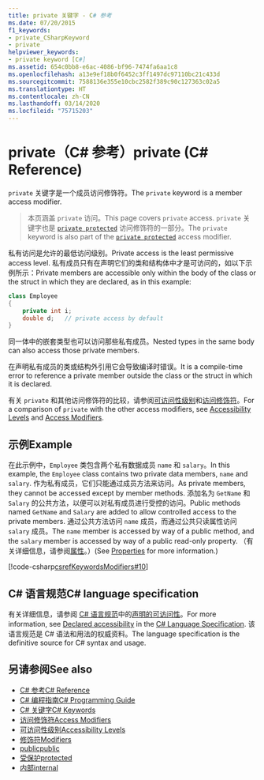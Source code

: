 ```yaml
---
title: private 关键字 - C# 参考
ms.date: 07/20/2015
f1_keywords:
- private_CSharpKeyword
- private
helpviewer_keywords:
- private keyword [C#]
ms.assetid: 654c0bb8-e6ac-4086-bf96-7474fa6aa1c8
ms.openlocfilehash: a13e9ef18b0f6452c3ff1497dc97110bc21c433d
ms.sourcegitcommit: 7588136e355e10cbc2582f389c90c127363c02a5
ms.translationtype: HT
ms.contentlocale: zh-CN
ms.lasthandoff: 03/14/2020
ms.locfileid: "75715203"
---
```

# <a name="private-c-reference"></a><span data-ttu-id="6cc7b-102">private（C# 参考）</span><span class="sxs-lookup"><span data-stu-id="6cc7b-102">private (C# Reference)</span></span>

<span data-ttu-id="6cc7b-103">`private` 关键字是一个成员访问修饰符。</span><span class="sxs-lookup"><span data-stu-id="6cc7b-103">The `private` keyword is a member access modifier.</span></span>

> <span data-ttu-id="6cc7b-104">本页涵盖 `private` 访问。</span><span class="sxs-lookup"><span data-stu-id="6cc7b-104">This page covers `private` access.</span></span> <span data-ttu-id="6cc7b-105">`private` 关键字也是 [`private protected`](./private-protected.md) 访问修饰符的一部分。</span><span class="sxs-lookup"><span data-stu-id="6cc7b-105">The `private` keyword is also part of the [`private protected`](./private-protected.md) access modifier.</span></span>

<span data-ttu-id="6cc7b-106">私有访问是允许的最低访问级别。</span><span class="sxs-lookup"><span data-stu-id="6cc7b-106">Private access is the least permissive access level.</span></span> <span data-ttu-id="6cc7b-107">私有成员只有在声明它们的类和结构体中才是可访问的，如以下示例所示：</span><span class="sxs-lookup"><span data-stu-id="6cc7b-107">Private members are accessible only within the body of the class or the struct in which they are declared, as in this example:</span></span>

```csharp
class Employee
{
    private int i;
    double d;   // private access by default
}
```

<span data-ttu-id="6cc7b-108">同一体中的嵌套类型也可以访问那些私有成员。</span><span class="sxs-lookup"><span data-stu-id="6cc7b-108">Nested types in the same body can also access those private members.</span></span>

<span data-ttu-id="6cc7b-109">在声明私有成员的类或结构外引用它会导致编译时错误。</span><span class="sxs-lookup"><span data-stu-id="6cc7b-109">It is a compile-time error to reference a private member outside the class or the struct in which it is declared.</span></span>

<span data-ttu-id="6cc7b-110">有关 `private` 和其他访问修饰符的比较，请参阅[可访问性级别](accessibility-levels.md)和[访问修饰符](../../programming-guide/classes-and-structs/access-modifiers.md)。</span><span class="sxs-lookup"><span data-stu-id="6cc7b-110">For a comparison of `private` with the other access modifiers, see [Accessibility Levels](accessibility-levels.md) and [Access Modifiers](../../programming-guide/classes-and-structs/access-modifiers.md).</span></span>

## <a name="example"></a><span data-ttu-id="6cc7b-111">示例</span><span class="sxs-lookup"><span data-stu-id="6cc7b-111">Example</span></span>

<span data-ttu-id="6cc7b-112">在此示例中，`Employee` 类包含两个私有数据成员 `name` 和 `salary`。</span><span class="sxs-lookup"><span data-stu-id="6cc7b-112">In this example, the `Employee` class contains two private data members, `name` and `salary`.</span></span> <span data-ttu-id="6cc7b-113">作为私有成员，它们只能通过成员方法来访问。</span><span class="sxs-lookup"><span data-stu-id="6cc7b-113">As private members, they cannot be accessed except by member methods.</span></span> <span data-ttu-id="6cc7b-114">添加名为 `GetName` 和 `Salary` 的公共方法，以便可以对私有成员进行受控的访问。</span><span class="sxs-lookup"><span data-stu-id="6cc7b-114">Public methods named `GetName` and `Salary` are added to allow controlled access to the private members.</span></span> <span data-ttu-id="6cc7b-115">通过公共方法访问 `name` 成员，而通过公共只读属性访问 `salary` 成员。</span><span class="sxs-lookup"><span data-stu-id="6cc7b-115">The `name` member is accessed by way of a public method, and the `salary` member is accessed by way of a public read-only property.</span></span> <span data-ttu-id="6cc7b-116">（有关详细信息，请参阅[属性](../../programming-guide/classes-and-structs/properties.md)。）</span><span class="sxs-lookup"><span data-stu-id="6cc7b-116">(See [Properties](../../programming-guide/classes-and-structs/properties.md) for more information.)</span></span>

[!code-csharp[csrefKeywordsModifiers#10](~/samples/snippets/csharp/VS_Snippets_VBCSharp/csrefKeywordsModifiers/CS/csrefKeywordsModifiers.cs#10)]

## <a name="c-language-specification"></a><span data-ttu-id="6cc7b-117">C# 语言规范</span><span class="sxs-lookup"><span data-stu-id="6cc7b-117">C# language specification</span></span>  

<span data-ttu-id="6cc7b-118">有关详细信息，请参阅 [C# 语言规范](/dotnet/csharp/language-reference/language-specification/introduction)中的[声明的可访问性](~/_csharplang/spec/basic-concepts.md#declared-accessibility)。</span><span class="sxs-lookup"><span data-stu-id="6cc7b-118">For more information, see [Declared accessibility](~/_csharplang/spec/basic-concepts.md#declared-accessibility) in the [C# Language Specification](/dotnet/csharp/language-reference/language-specification/introduction).</span></span> <span data-ttu-id="6cc7b-119">该语言规范是 C# 语法和用法的权威资料。</span><span class="sxs-lookup"><span data-stu-id="6cc7b-119">The language specification is the definitive source for C# syntax and usage.</span></span>

## <a name="see-also"></a><span data-ttu-id="6cc7b-120">另请参阅</span><span class="sxs-lookup"><span data-stu-id="6cc7b-120">See also</span></span>

- [<span data-ttu-id="6cc7b-121">C# 参考</span><span class="sxs-lookup"><span data-stu-id="6cc7b-121">C# Reference</span></span>](../index.md)
- [<span data-ttu-id="6cc7b-122">C# 编程指南</span><span class="sxs-lookup"><span data-stu-id="6cc7b-122">C# Programming Guide</span></span>](../../programming-guide/index.md)
- [<span data-ttu-id="6cc7b-123">C# 关键字</span><span class="sxs-lookup"><span data-stu-id="6cc7b-123">C# Keywords</span></span>](index.md)
- [<span data-ttu-id="6cc7b-124">访问修饰符</span><span class="sxs-lookup"><span data-stu-id="6cc7b-124">Access Modifiers</span></span>](access-modifiers.md)
- [<span data-ttu-id="6cc7b-125">可访问性级别</span><span class="sxs-lookup"><span data-stu-id="6cc7b-125">Accessibility Levels</span></span>](accessibility-levels.md)
- [<span data-ttu-id="6cc7b-126">修饰符</span><span class="sxs-lookup"><span data-stu-id="6cc7b-126">Modifiers</span></span>](index.md)
- [<span data-ttu-id="6cc7b-127">public</span><span class="sxs-lookup"><span data-stu-id="6cc7b-127">public</span></span>](public.md)
- [<span data-ttu-id="6cc7b-128">受保护</span><span class="sxs-lookup"><span data-stu-id="6cc7b-128">protected</span></span>](protected.md)
- [<span data-ttu-id="6cc7b-129">内部</span><span class="sxs-lookup"><span data-stu-id="6cc7b-129">internal</span></span>](internal.md)
